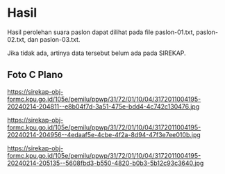 # Hasil

Hasil perolehan suara paslon dapat dilihat pada file paslon-01.txt, paslon-02.txt, dan paslon-03.txt.

Jika tidak ada, artinya data tersebut belum ada pada SIREKAP.

## Foto C Plano

https://sirekap-obj-formc.kpu.go.id/105e/pemilu/ppwp/31/72/01/10/04/3172011004195-20240214-204811--e8b04f7d-3a51-475e-bdd4-4c742c130476.jpg

https://sirekap-obj-formc.kpu.go.id/105e/pemilu/ppwp/31/72/01/10/04/3172011004195-20240214-204956--4edaaf5e-4cbe-4f2a-8d94-47f3e7ee010b.jpg

https://sirekap-obj-formc.kpu.go.id/105e/pemilu/ppwp/31/72/01/10/04/3172011004195-20240214-205135--5608fbd3-b550-4820-b0b3-5b12c93c3640.jpg
